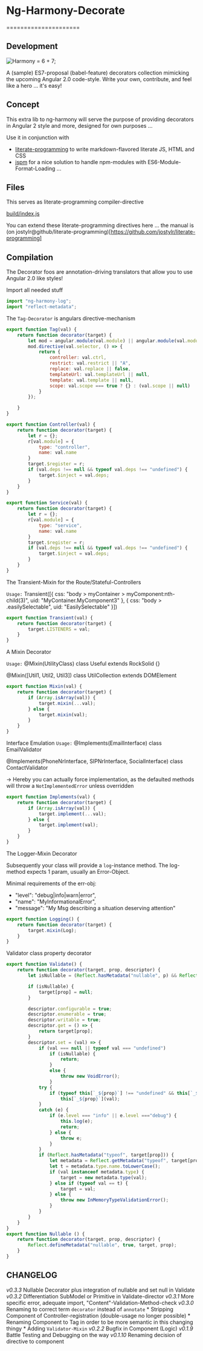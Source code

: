
# Ng-Harmony-Decorate
=====================

## Development

![Harmony = 6 + 7;](logo.png "Harmony - Fire in my eyes")

A (sample) ES7-proposal (babel-feature) decorators collection mimicking the upcoming Angular 2.0 code-style.
Write your own, contribute, and feel like a hero ... it's easy!

## Concept

This extra lib to ng-harmony will serve the purpose of providing decorators in Angular 2 style and more, designed for own purposes ...

Use it in conjunction with

* [literate-programming](http://npmjs.org/packages/literate-programming "click for npm-package-homepage") to write markdown-flavored literate JS, HTML and CSS
* [jspm](https://www.npmjs.com/package/jspm "click for npm-package-homepage") for a nice solution to handle npm-modules with ES6-Module-Format-Loading ...

## Files

This serves as literate-programming compiler-directive

[build/index.js](#Compilation "save:")

You can extend these literate-programming directives here ... the manual is (on jostylr@github/literate-programming)[https://github.com/jostylr/literate-programming]

## Compilation

The Decorator foos are annotation-driving translators that allow you to use Angular 2.0 like styles!

Import all needed stuff

```javascript
import "ng-harmony-log";
import "reflect-metadata";
```

The `Tag-Decorator` is angulars directive-mechanism

```javascript
export function Tag(val) {
	return function decorator(target) {
		let mod = angular.module(val.module) || angular.module(val.module, []);
		mod.directive(val.selector, () => {
			return {
				controller: val.ctrl,
				restrict: val.restrict || "A",
				replace: val.replace || false,
				templateUrl: val.templateUrl || null,
				template: val.template || null,
				scope: val.scope === true ? {} : (val.scope || null)
			}
		});

	}
}

export function Controller(val) {
	return function decorator(target) {
		let r = {};
		r[val.module] = {
			type: "controller",
			name: val.name
		}
		target.$register = r;
		if (val.deps !== null && typeof val.deps !== "undefined") {
			target.$inject = val.deps;
		}
	}
}

export function Service(val) {
	return function decorator(target) {
		let r = {};
		r[val.module] = {
			type: "service",
			name: val.name
		}
		target.$register = r;
		if (val.deps !== null && typeof val.deps !== "undefined") {
			target.$inject = val.deps;
		}
	}
}
```

The Transient-Mixin for the Route/Stateful-Controllers

`Usage:`
Transient([{
	css: "body > myContainer > myComponent:nth-child(3)",
	uid: "MyContainer.MyComponent3"
}, {
	css: "body > .easilySelectable",
	uid: "EasilySelectable"
}])

```javascript
export function Transient(val) {
	return function decorator(target) {
		target.LISTENERS = val;
	}
}
```

A Mixin Decorator

`Usage:`
@Mixin(UtilityClass)
class Useful extends RockSolid {}

@Mixin([Util1, Util2, Util3])
class UtilCollection extends DOMElement

```javascript
export function Mixin(val) {
	return function decorator(target) {
		if (Array.isArray(val)) {
			target.mixin(...val);
		} else {
			target.mixin(val);
		}
	}
}
```
Interface Emulation
`Usage:`
@Implements(EmailInterface)
class EmailValidator

@Implements(PhoneNrInterface, SIPNrInterface, SocialInterface)
class ContactValidator

-> Hereby you can actually force implementation, as the defaulted methods will
throw a `NotImplementedError` unless overridden

```javascript
export function Implements(val) {
	return function decorator(target) {
		if (Array.isArray(val)) {
			target.implement(...val);
		} else {
			target.implement(val);
		}
	}
}
```

The Logger-Mixin Decorator

Subsequently your class will provide a `log`-instance method.
The log-method expects 1 param, usually an Error-Object.

Minimal requirements of the err-obj:

* "level": "debug|info|warn|error",
* "name": "MyInformationalError",
* "message": "My Msg describing a situation deserving attention"

```javascript
export function Logging() {
	return function decorator(target) {
		target.mixin(Log);
	}
}
```

Validator class property decorator

```javascript
export function Validate() {
	return function decorator(target, prop, descriptor) {
		let isNullable = (Reflect.hasMetadata("nullable", p) && Reflect.getMetadata("nullable", p));

		if (isNullable) {
			target[prop] = null;
		}

		descriptor.configurable = true;
		descriptor.enumerable = true;
		descriptor.writable = true;
		descriptor.get = () => {
			return target[prop];
		}
		descriptor.set = (val) => {
			if (val === null || typeof val === "undefined")
				if (isNullable) {
					return;
				}
				else {
					throw new VoidError();
				}
			try {
				if (typeof this[`_${prop}`] !== "undefined" && this[`_${prop}`] !== null)
					this[`_${prop}`](val);
			}
			catch (e) {
				if (e.level === "info" || e.level ==="debug") {
					this.log(e);
					return;
				} else {
					throw e;
				}
			}
			if (Reflect.hasMetadata("typeof", target[prop])) {
				let metadata = Reflect.getMetadata("typeof", target[prop]);
				let t = metadata.type.name.toLowerCase();
				if (val instanceof metadata.type) {
					target = new metadata.type(val);
				} else if (typeof val == t) {
					target = val;
				} else {
					throw new InMemoryTypeValidationError();
				}
			}
		}
	}
}
export function Nullable () {
	return function decorator(target, prop, descriptor) {
		Reflect.defineMetadata("nullable", true, target, prop);
	}
}
```

## CHANGELOG
*v0.3.3* Nullable Decorator plus integration of nullable and set null in Validate
*v0.3.2* Differentiation SubModel or Primitive in Validate-director
*v0.3.1* More specific error, adequate import, "Content"-Validation-Method-check
*v0.3.0* Renaming to correct term `decorator` instead of `annotate`
    * Stripping Component of Controller-registration (double-usage no longer possible)
    * Renaming Component to Tag in order to be more semantic in this changing thingy
    * Adding `Validator-Mixin`
*v0.2.2* Bugfix in Component (Logic)
*v0.1.9* Battle Testing and Debugging on the way
*v0.1.10* Renaming decision of directive to component
